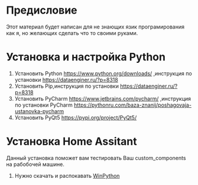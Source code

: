 # Предисловие
Этот материал будет написан для не знающих язик програмирования как я, но желающих сделать что то своими руками.
# Установка и настройка Python
1. Установить Pуthon https://www.python.org/downloads/ ,инструкция по установки https://dataenginer.ru/?p=8318
2. Установить Pip,инструкция по установки https://dataenginer.ru/?p=8318 
3. Установить PyCharm https://www.jetbrains.com/pycharm/ ,инструкция по установки PyCharm https://pythonru.com/baza-znanij/poshagovaja-ustanovka-pycharm
4. Установить PyQt5 https://pypi.org/project/PyQt5/
# Установка Home Assitant
Данный установка поможет вам тестировать Ваш custom_components на рабобочей машине.
1. Нужно скачать и распокавать <a href="https://sourceforge.net/projects/winpython/files/"> WinPython </a>
